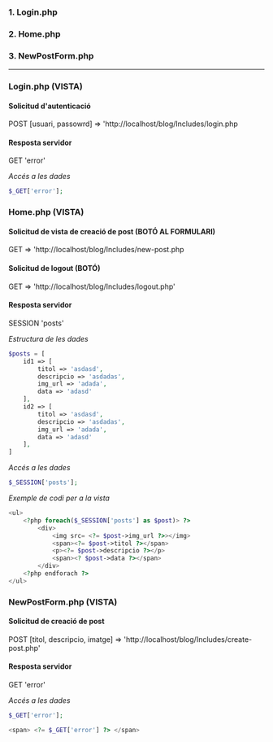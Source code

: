 ### 1. Login.php
### 2. Home.php
### 3. NewPostForm.php

-----------------------------------

### Login.php (VISTA) 

#### Solicitud d'autenticació
POST [usuari, passowrd] => 'http://localhost/blog/Includes/login.php

#### Resposta servidor 
GET 'error'

*Accés a les dades*
```php
$_GET['error'];
```

### Home.php (VISTA)

#### Solicitud de vista de creació de post (BOTÓ AL FORMULARI)
GET => 'http://localhost/blog/Includes/new-post.php

#### Solicitud de logout (BOTÓ)
GET => 'http://localhost/blog/Includes/logout.php'

#### Resposta servidor
SESSION 'posts'

*Estructura de les dades*
```php
$posts = [
    id1 => [
        titol => 'asdasd',
        descripcio => 'asdadas',
        img_url => 'adada',
        data => 'adasd'
    ], 
    id2 => [
        titol => 'asdasd',
        descripcio => 'asdadas',
        img_url => 'adada',
        data => 'adasd'
    ],
]
```

*Accés a les dades*
```php
$_SESSION['posts'];
```

*Exemple de codi per a la vista*
```php
<ul>
    <?php foreach($_SESSION['posts'] as $post)> ?>
        <div>
            <img src= <?= $post->img_url ?>></img>
            <span><?= $post->titol ?></span>
            <p><?= $post->descripcio ?></p>
            <span><? $post->data ?></span>
        </div>
    <?php endforach ?>
</ul>
```

### NewPostForm.php (VISTA)

#### Solicitud de creació de post
POST [titol, descripcio, imatge] => 'http://localhost/blog/Includes/create-post.php'

#### Resposta servidor 
GET 'error'

*Accés a les dades*
```php
$_GET['error'];
```

```php
<span> <?= $_GET['error'] ?> </span>
````
